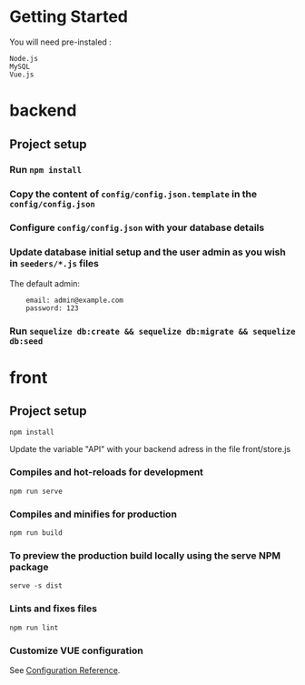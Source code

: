 # Getting Started
You will need pre-instaled :
```
Node.js
MySQL
Vue.js
```

# backend
## 
## Project setup
### Run ```npm install```
### Copy the content of  ```config/config.json.template```  in the ```config/config.json``` 
### Configure ```config/config.json``` with your database details
### Update database initial setup and the user admin as you wish in ```seeders/*.js``` files
The default admin:
```
    email: admin@example.com
    password: 123
```
### Run ```sequelize db:create && sequelize db:migrate && sequelize db:seed ```



# front
## Project setup
```
npm install
```
Update the variable "API"  with your backend adress in the file front/store.js 

### Compiles and hot-reloads for development
```
npm run serve
```
### Compiles and minifies for production
```
npm run build
```
### To preview the production build locally using the serve NPM package
```
serve -s dist
```
### Lints and fixes files
```
npm run lint
```

### Customize VUE configuration
See [Configuration Reference](https://cli.vuejs.org/config/).






